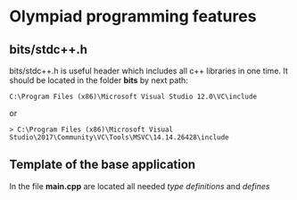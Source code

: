 # Olympiad programming features
## bits/stdc++.h
bits/stdc++.h is useful header which includes all c++ libraries in one time.
It should be located in the folder **bits** by next path:
```
C:\Program Files (x86)\Microsoft Visual Studio 12.0\VC\include
```
or
```
> C:\Program Files (x86)\Microsoft Visual Studio\2017\Community\VC\Tools\MSVC\14.14.26428\include
```

## Template of the base application
In the file **main.cpp** are located all needed *type definitions* and *defines*
